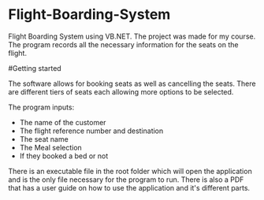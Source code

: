 # Flight-Boarding-System

Flight Boarding System using VB.NET. The project was made for my course.
The program records all the necessary information for the seats on the flight. 

#Getting started

The software allows for booking seats as well as cancelling the seats. There are different tiers of seats each allowing more options to be selected.

The program inputs:
* The name of the customer
* The flight reference number and destination
* The seat name
* The Meal selection
* If they booked a bed or not

There is an executable file in the root folder which will open the application and is the only file necessary for the program to run. There is also a PDF that has a user guide on how to use the application and it's different parts.



